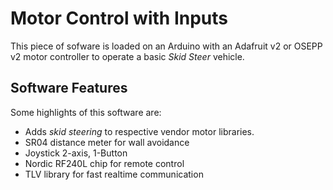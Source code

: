# Motor Control with Inputs

This piece of sofware is loaded on an Arduino with an Adafruit v2 or
OSEPP v2 motor controller to operate a basic _Skid Steer_ vehicle.

## Software Features

Some highlights of this software are:

- Adds _skid steering_ to respective vendor motor libraries.
- SR04 distance meter for wall avoidance
- Joystick 2-axis, 1-Button
- Nordic RF240L chip for remote control
- TLV library for fast realtime communication


